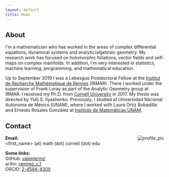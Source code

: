 ```yaml
---
layout: default
title: Home
---
```


<meta http-equiv="Content-Type" content="text/html; charset=utf-8"/>  <!-- For correct rendering with Emacs -->


## About

I'm a mathematician who has worked in the areas of complex differential equations, dynamical systems and analytic/algebraic geometry. My research work has focused on holomorphic foliations, vector fields and self-maps on complex manifolds. In addition, I'm very interested in statistics, machine learning, programming, and mathematical education.

Up to September 2019 I was a Lebesgue Postdoctoral Fellow at the [Institut de Recherche Mathématique de Rennes](http://irmar.univ-rennes1.fr/) (IRMAR). There I worked under the supervision of Frank Loray as part of the Analytic Geometry group at IRMAR. I received my Ph.D. from [Cornell University](http://www.math.cornell.edu) in 2017. My thesis was directed by Yulij S. Ilyashenko. Previously, I studied at Universidad Nacional Autónoma de México (UNAM), where I worked with Laura Ortiz Bobadilla and Ernesto Rosales González at [Instituto de Matemáticas UNAM](http://www.matem.unam.mx/).


## Contact

<img src="{{ site.baseurl }}/images/valente.JPG" alt="profile_pic" style="float:right;max-width: 45%;
    height: auto;">

**Email:**  
\<first_name\> (at) math (dot) cornell (dot) edu

**Some links:**  
GitHub: [valentermz](https://github.com/valentermz)  
arXiv: [ramirez_v_1](https://arxiv.org/a/ramirez_v_1)  
ORCID: [2-4594-430X](https://orcid.org/0000-0002-4594-430X)
<!-- ResearchGate: [Valente_Ramirez](https://www.researchgate.net/profile/Valente_Ramirez) -->

&nbsp;

&nbsp;
